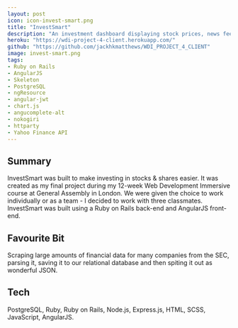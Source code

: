 ```yaml
---
layout: post
icon: icon-invest-smart.png
title: "InvestSmart"
description: "An investment dashboard displaying stock prices, news feeds, exchange rates, price charts and financial models depending on the user’s saved companies."
heroku: "https://wdi-project-4-client.herokuapp.com/"
github: "https://github.com/jackhkmatthews/WDI_PROJECT_4_CLIENT"
image: invest-smart.png
tags:
- Ruby on Rails
- AngularJS
- Skeleton
- PostgreSQL
- ngResource
- angular-jwt
- chart.js
- angucomplete-alt
- nokogiri
- httparty
- Yahoo Finance API
---
```


## Summary

InvestSmart was built to make investing in stocks & shares easier. It was created as my final project during my 12-week Web Development Immersive course at General Assembly in London. We were given the choice to work individually or as a team - I decided to work with three classmates. InvestSmart was built using a Ruby on Rails back-end and AngularJS front-end.

## Favourite Bit

Scraping large amounts of financial data for many companies from the SEC, parsing it, saving it to our relational database and then spiting it out as wonderful JSON.

## Tech

PostgreSQL, Ruby, Ruby on Rails, Node.js, Express.js, HTML, SCSS, JavaScript, AngularJS.
